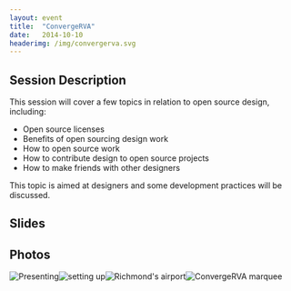 ```yaml
---
layout: event
title:  "ConvergeRVA"
date:   2014-10-10
headerimg: /img/convergerva.svg
---
```

## Session Description

This session will cover a few topics in relation to open source design, including:

* Open source licenses
* Benefits of open sourcing design work
* How to open source work
* How to contribute design to open source projects
* How to make friends with other designers

This topic is aimed at designers and some development practices will be discussed.

## Slides

<div class="videoWrapper"><script async class="speakerdeck-embed" data-id="cc97bfb0fd45013028412ea85c7f8b0b" data-ratio="1.29456384323641" src="//speakerdeck.com/assets/embed.js"></script></div>

## Photos

<div class="image"><img src="https://farm9.staticflickr.com/8574/15991110566_759586fa0c_o_d.jpg" alt="Presenting"/><img src="https://farm8.staticflickr.com/7527/15829480618_24acbf144d_o_d.jpg" alt="setting up"/><img src="https://farm9.staticflickr.com/8623/16016199762_d08174b1d7_o_d.jpg" alt="Richmond's airport"/><img src="https://farm4.staticflickr.com/3789/10227718326_343926cf68_o_d.jpg" alt="ConvergeRVA marquee"/></div>

